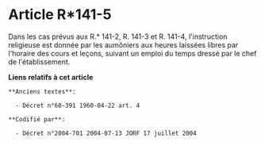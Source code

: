 # Article R*141-5

Dans les cas prévus aux R.* 141-2, R. 141-3 et R. 141-4, l'instruction religieuse est donnée par les aumôniers aux heures
laissées libres par l'horaire des cours et leçons, suivant un emploi du temps dressé par le chef de l'établissement.

**Liens relatifs à cet article**

	**Anciens textes**:

	  - Décret n°60-391 1960-04-22 art. 4

	**Codifié par**:

	  - Décret n°2004-701 2004-07-13 JORF 17 juillet 2004
